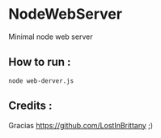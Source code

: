 # NodeWebServer
Minimal node web server

## How to run :

    node web-derver.js

## Credits :

Gracias https://github.com/LostInBrittany ;)